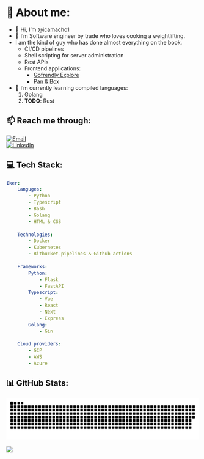# 📖 About me:

-   👋 Hi, I’m [@icamacho1](https://icamacho1.github.io)
-   👀 I’m Software engineer by trade who loves cooking a weightlifting.
-   I am the kind of guy who has done almost everything on the book.
    -   CI/CD pipelines
    -   Shell scripting for server administration
    -   Rest APIs
    -   Frontend applications:
        -   [Gofrendly Explore](https://explore.gofrendly.com)
        -   [Pan & Box](https://panandbox-web-r7wyqvzraq-ey.a.run.app/)
-   🌱 I’m currently learning compiled languages:
    1. Golang
    2. **TODO**: Rust
       <br/>

## 📫 Reach me through:

[![Email](https://img.shields.io/badge/Gmail-D14836?style=for-the-badge&logo=gmail&logoColor=white)](mailto:iker.camacho.h@gmail.com)
<br/>
[![LinkedIn](https://img.shields.io/badge/LinkedIn-%230077B5.svg?logo=linkedin&logoColor=white&style=for-the-badge)](https://www.linkedin.com/in/iker-camacho-hita)
<br/>

## 💻 Tech Stack:

```yml
Iker:
    Languges:
        - Python
        - Typescript
        - Bash
        - Golang
        - HTML & CSS

    Technologies:
        - Docker
        - Kubernetes
        - Bitbucket-pipelines & Github actions

    Frameworks:
        Python:
            - Flask
            - FastAPI
        Typescript:
            - Vue
            - React
            - Next
            - Express
        Golang:
            - Gin

    Cloud providers:
        - GCP
        - AWS
        - Azure
```

## 📊 GitHub Stats:

<img src="https://raw.githubusercontent.com/icamacho1/icamacho1/output/snake.svg" alt="Snake animation" />

<br/>

![](https://github-readme-streak-stats.herokuapp.com/?user=icamacho1&theme=tokyonight&hide_border=false)
